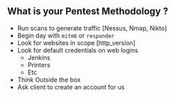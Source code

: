 ## What is your Pentest Methodology ?

- Run scans to generate traffic [Nessus, Nmap, Nikto]
- Begin day with `mitm6` or `responder`
- Look for websites in scope [http_version]
- Look for default credentials on web logins
	- Jenkins
	- Printers
	- Etc
- Think Outside the box
- Ask client to create an account for us

